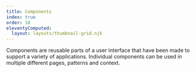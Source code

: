 ```yaml
---
title: Components
index: true
order: 10
eleventyComputed:
  layout: layouts/thumbnail-grid.njk
---
```


Components are reusable parts of a user interface that have been made to support a variety of applications. Individual components can be used in multiple different pages, patterns and context.
